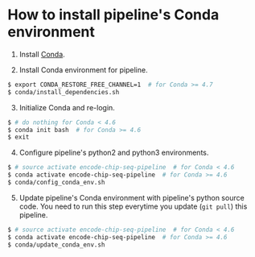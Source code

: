 # How to install pipeline's Conda environment

1) Install [Conda](https://docs.conda.io/en/latest/miniconda.html).

2) Install Conda environment for pipeline.

  ```bash
  $ export CONDA_RESTORE_FREE_CHANNEL=1  # for Conda >= 4.7  
  $ conda/install_dependencies.sh
  ```

3) Initialize Conda and re-login.

  ```bash
  $ # do nothing for Conda < 4.6
  $ conda init bash  # for Conda >= 4.6
  $ exit
  ```

4) Configure pipeline's python2 and python3 environments.

  ```bash
  $ # source activate encode-chip-seq-pipeline  # for Conda < 4.6
  $ conda activate encode-chip-seq-pipeline  # for Conda >= 4.6
  $ conda/config_conda_env.sh
  ```

5) Update pipeline's Conda environment with pipeline's python source code. You need to run this step everytime you update (`git pull`) this pipeline.

  ```bash
  $ # source activate encode-chip-seq-pipeline  # for Conda < 4.6
  $ conda activate encode-chip-seq-pipeline  # for Conda >= 4.6
  $ conda/update_conda_env.sh
  ```
